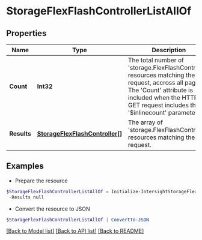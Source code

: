 # StorageFlexFlashControllerListAllOf
## Properties

Name | Type | Description | Notes
------------ | ------------- | ------------- | -------------
**Count** | **Int32** | The total number of &#39;storage.FlexFlashController&#39; resources matching the request, accross all pages. The &#39;Count&#39; attribute is included when the HTTP GET request includes the &#39;$inlinecount&#39; parameter. | [optional] 
**Results** | [**StorageFlexFlashController[]**](StorageFlexFlashController.md) | The array of &#39;storage.FlexFlashController&#39; resources matching the request. | [optional] 

## Examples

- Prepare the resource
```powershell
$StorageFlexFlashControllerListAllOf = Initialize-IntersightStorageFlexFlashControllerListAllOf  -Count null `
 -Results null
```

- Convert the resource to JSON
```powershell
$StorageFlexFlashControllerListAllOf | ConvertTo-JSON
```

[[Back to Model list]](../README.md#documentation-for-models) [[Back to API list]](../README.md#documentation-for-api-endpoints) [[Back to README]](../README.md)


